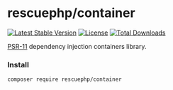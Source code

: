 # rescuephp/container
[![Latest Stable Version](https://poser.pugx.org/rescuephp/container/v/stable)](https://packagist.org/packages/rescuephp/container)
[![License](https://poser.pugx.org/rescuephp/container/license)](https://packagist.org/packages/rescuephp/container)
[![Total Downloads](https://poser.pugx.org/container/app/downloads)](https://packagist.org/packages/rescuephp/container)

<a href="https://www.php-fig.org/psr/psr-11/">PSR-11</a> dependency injection containers library.


### Install
```
composer require rescuephp/container
```
